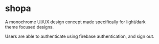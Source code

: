 # shopa

A monochrome UI/UX design concept made specifically for light/dark theme focused designs.

Users are able to authenticate using firebase authentication, and sign out.



